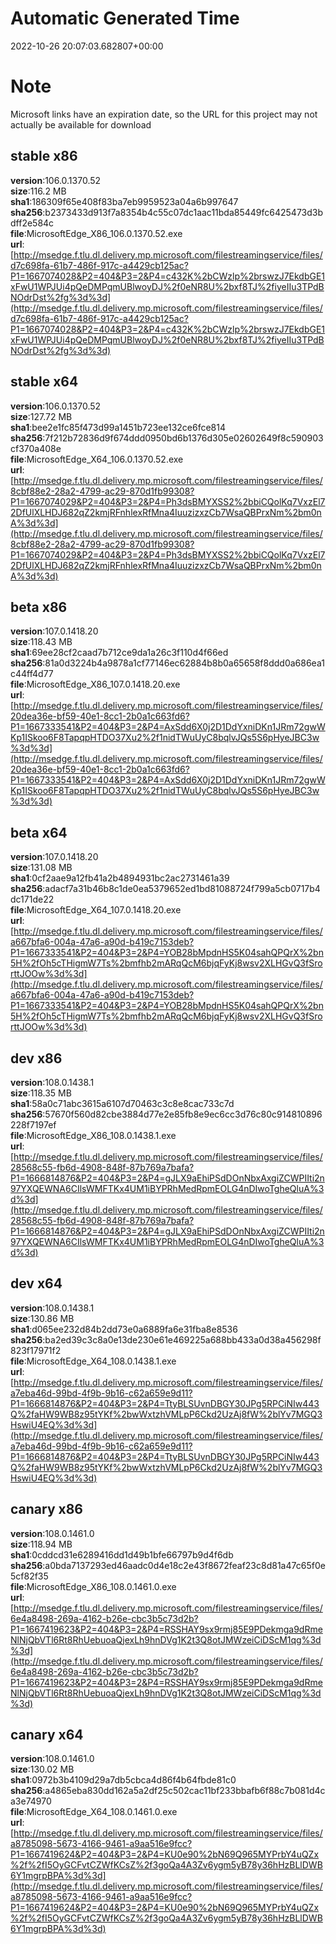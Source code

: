# Automatic Generated Time
2022-10-26 20:07:03.682807+00:00

# Note
Microsoft links have an expiration date, so the URL for this project may not actually be available for download

## stable x86
**version**:106.0.1370.52  
**size**:116.2 MB  
**sha1**:186309f65e408f83ba7eb9959523a04a6b997647  
**sha256**:b2373433d913f7a8354b4c55c07dc1aac11bda85449fc6425473d3bdff2e584c  
**file**:MicrosoftEdge_X86_106.0.1370.52.exe  
**url**:[http://msedge.f.tlu.dl.delivery.mp.microsoft.com/filestreamingservice/files/d7c698fa-61b7-486f-917c-a4429cb125ac?P1=1667074028&P2=404&P3=2&P4=c432K%2bCWzlp%2brswzJ7EkdbGE1xFwU1WPJUi4pQeDMPqmUBlwoyDJ%2f0eNR8U%2bxf8TJ%2fiyeIIu3TPdBNOdrDst%2fg%3d%3d](http://msedge.f.tlu.dl.delivery.mp.microsoft.com/filestreamingservice/files/d7c698fa-61b7-486f-917c-a4429cb125ac?P1=1667074028&P2=404&P3=2&P4=c432K%2bCWzlp%2brswzJ7EkdbGE1xFwU1WPJUi4pQeDMPqmUBlwoyDJ%2f0eNR8U%2bxf8TJ%2fiyeIIu3TPdBNOdrDst%2fg%3d%3d)  

## stable x64
**version**:106.0.1370.52  
**size**:127.72 MB  
**sha1**:bee2e1fc85f473d99a1451b723ee132ce6fce814  
**sha256**:7f212b72836d9f674ddd0950bd6b1376d305e02602649f8c590903cf370a408e  
**file**:MicrosoftEdge_X64_106.0.1370.52.exe  
**url**:[http://msedge.f.tlu.dl.delivery.mp.microsoft.com/filestreamingservice/files/8cbf88e2-28a2-4799-ac29-870d1fb99308?P1=1667074029&P2=404&P3=2&P4=Ph3dsBMYXSS2%2bbiCQolKq7VxzEl72DfUlXLHDJ682qZ2kmjRFnhlexRfMna4IuuzizxzCb7WsaQBPrxNm%2bm0nA%3d%3d](http://msedge.f.tlu.dl.delivery.mp.microsoft.com/filestreamingservice/files/8cbf88e2-28a2-4799-ac29-870d1fb99308?P1=1667074029&P2=404&P3=2&P4=Ph3dsBMYXSS2%2bbiCQolKq7VxzEl72DfUlXLHDJ682qZ2kmjRFnhlexRfMna4IuuzizxzCb7WsaQBPrxNm%2bm0nA%3d%3d)  

## beta x86
**version**:107.0.1418.20  
**size**:118.43 MB  
**sha1**:69ee28cf2caad7b712ce9da1a26c3f110d4f66ed  
**sha256**:81a0d3224b4a9878a1cf77146ec62884b8b0a65658f8ddd0a686ea1c44ff4d77  
**file**:MicrosoftEdge_X86_107.0.1418.20.exe  
**url**:[http://msedge.f.tlu.dl.delivery.mp.microsoft.com/filestreamingservice/files/20dea36e-bf59-40e1-8cc1-2b0a1c663fd6?P1=1667333541&P2=404&P3=2&P4=AxSdd6X0j2D1DdYxniDKn1JRm72gwWKp1ISkoo6F8TapqpHTDO37Xu2%2f1nidTWuUyC8bqlvJQs5S6pHyeJBC3w%3d%3d](http://msedge.f.tlu.dl.delivery.mp.microsoft.com/filestreamingservice/files/20dea36e-bf59-40e1-8cc1-2b0a1c663fd6?P1=1667333541&P2=404&P3=2&P4=AxSdd6X0j2D1DdYxniDKn1JRm72gwWKp1ISkoo6F8TapqpHTDO37Xu2%2f1nidTWuUyC8bqlvJQs5S6pHyeJBC3w%3d%3d)  

## beta x64
**version**:107.0.1418.20  
**size**:131.08 MB  
**sha1**:0cf2aae9a12fb41a2b4894931bc2ac2731461a39  
**sha256**:adacf7a31b46b8c1de0ea5379652ed1bd81088724f799a5cb0717b4dc171de22  
**file**:MicrosoftEdge_X64_107.0.1418.20.exe  
**url**:[http://msedge.f.tlu.dl.delivery.mp.microsoft.com/filestreamingservice/files/a667bfa6-004a-47a6-a90d-b419c7153deb?P1=1667333541&P2=404&P3=2&P4=YOB28bMpdnHS5K04sahQPQrX%2bn5H%2fOh5cTHigmW7Ts%2bmfhb2mARqQcM6bjqFyKj8wsv2XLHGvQ3fSrorttJOOw%3d%3d](http://msedge.f.tlu.dl.delivery.mp.microsoft.com/filestreamingservice/files/a667bfa6-004a-47a6-a90d-b419c7153deb?P1=1667333541&P2=404&P3=2&P4=YOB28bMpdnHS5K04sahQPQrX%2bn5H%2fOh5cTHigmW7Ts%2bmfhb2mARqQcM6bjqFyKj8wsv2XLHGvQ3fSrorttJOOw%3d%3d)  

## dev x86
**version**:108.0.1438.1  
**size**:118.35 MB  
**sha1**:58a0c71abc3615a6107d70463c3c8e8cac733c7d  
**sha256**:57670f560d82cbe3884d77e2e85fb8e9ec6cc3d76c80c914810896228f7197ef  
**file**:MicrosoftEdge_X86_108.0.1438.1.exe  
**url**:[http://msedge.f.tlu.dl.delivery.mp.microsoft.com/filestreamingservice/files/28568c55-fb6d-4908-848f-87b769a7bafa?P1=1666814876&P2=404&P3=2&P4=gJLX9aEhiPSdDOnNbxAxgiZCWPIIti2n97YXQEWNA6CIlsWMFTKx4UM1iBYPRhMedRpmEOLG4nDIwoTgheQluA%3d%3d](http://msedge.f.tlu.dl.delivery.mp.microsoft.com/filestreamingservice/files/28568c55-fb6d-4908-848f-87b769a7bafa?P1=1666814876&P2=404&P3=2&P4=gJLX9aEhiPSdDOnNbxAxgiZCWPIIti2n97YXQEWNA6CIlsWMFTKx4UM1iBYPRhMedRpmEOLG4nDIwoTgheQluA%3d%3d)  

## dev x64
**version**:108.0.1438.1  
**size**:130.86 MB  
**sha1**:d065ee232d84b2dd73e0a6889fa6e31fba8e8536  
**sha256**:ba2ed39c3c8a0e13de230e61e469225a688bb433a0d38a456298f823f17971f2  
**file**:MicrosoftEdge_X64_108.0.1438.1.exe  
**url**:[http://msedge.f.tlu.dl.delivery.mp.microsoft.com/filestreamingservice/files/a7eba46d-99bd-4f9b-9b16-c62a659e9d11?P1=1666814876&P2=404&P3=2&P4=TtyBLSUvnDBGY30JPg5RPCiNIw443Q%2faHW9WB8z95tYKf%2bwWxtzhVMLpP6Ckd2UzAj8fW%2blYv7MGQ3HswiU4EQ%3d%3d](http://msedge.f.tlu.dl.delivery.mp.microsoft.com/filestreamingservice/files/a7eba46d-99bd-4f9b-9b16-c62a659e9d11?P1=1666814876&P2=404&P3=2&P4=TtyBLSUvnDBGY30JPg5RPCiNIw443Q%2faHW9WB8z95tYKf%2bwWxtzhVMLpP6Ckd2UzAj8fW%2blYv7MGQ3HswiU4EQ%3d%3d)  

## canary x86
**version**:108.0.1461.0  
**size**:118.94 MB  
**sha1**:0cddcd31e6289416dd1d49b1bfe66797b9d4f6db  
**sha256**:a0bda7137293ed46aadc0d4e18c2e43f8672feaf23c8d81a47c65f0e5cf82f35  
**file**:MicrosoftEdge_X86_108.0.1461.0.exe  
**url**:[http://msedge.f.tlu.dl.delivery.mp.microsoft.com/filestreamingservice/files/6e4a8498-269a-4162-b26e-cbc3b5c73d2b?P1=1667419623&P2=404&P3=2&P4=RSSHAY9sx9rmj85E9PDekmga9dRmeNlNjQbVTl6Rt8RhUebuoaQjexLh9hnDVg1K2t3Q8otJMWzeiCiDScM1qg%3d%3d](http://msedge.f.tlu.dl.delivery.mp.microsoft.com/filestreamingservice/files/6e4a8498-269a-4162-b26e-cbc3b5c73d2b?P1=1667419623&P2=404&P3=2&P4=RSSHAY9sx9rmj85E9PDekmga9dRmeNlNjQbVTl6Rt8RhUebuoaQjexLh9hnDVg1K2t3Q8otJMWzeiCiDScM1qg%3d%3d)  

## canary x64
**version**:108.0.1461.0  
**size**:130.02 MB  
**sha1**:0972b3b4109d29a7db5cbca4d86f4b64fbde81c0  
**sha256**:a4865eba830dd162a5a2df25c502cac11bf233bbafb6f88c7b081d4ca3e74970  
**file**:MicrosoftEdge_X64_108.0.1461.0.exe  
**url**:[http://msedge.f.tlu.dl.delivery.mp.microsoft.com/filestreamingservice/files/a8785098-5673-4166-9461-a9aa516e9fcc?P1=1667419624&P2=404&P3=2&P4=KU0e90%2bN69Q965MYPrbY4uQZx%2f%2fI5OyGCFvtCZWfKCsZ%2f3goQa4A3Zv6ygm5yB78y36hHzBLlDWB6Y1mgrpBPA%3d%3d](http://msedge.f.tlu.dl.delivery.mp.microsoft.com/filestreamingservice/files/a8785098-5673-4166-9461-a9aa516e9fcc?P1=1667419624&P2=404&P3=2&P4=KU0e90%2bN69Q965MYPrbY4uQZx%2f%2fI5OyGCFvtCZWfKCsZ%2f3goQa4A3Zv6ygm5yB78y36hHzBLlDWB6Y1mgrpBPA%3d%3d)  


